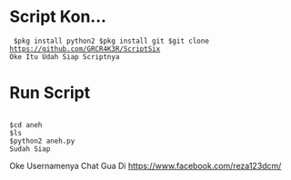 # Script Kon...
<code><pre>
$pkg install python2
$pkg install git
$git clone https://github.com/GRCR4K3R/ScriptSix
Oke Itu Udah Siap Scriptnya
</code></pre>
# Run Script
<pre><code>
$cd aneh
$ls
$python2 aneh.py
Sudah Siap
</pre></code>
Oke Usernamenya Chat Gua Di https://www.facebook.com/reza123dcm/

